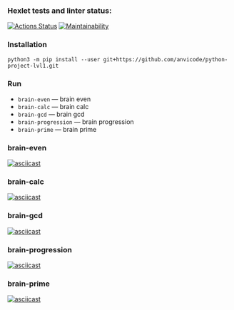 ### Hexlet tests and linter status:

[![Actions Status](https://github.com/anvicode/python-project-lvl1/workflows/hexlet-check/badge.svg)](https://github.com/anvicode/python-project-lvl1/actions)
[![Maintainability](https://api.codeclimate.com/v1/badges/b3e1507a7489dcb3d39c/maintainability)](https://codeclimate.com/github/anvicode/python-project-lvl1/maintainability)

### Installation

`python3 -m pip install --user git+https://github.com/anvicode/python-project-lvl1.git`

### Run

-   `brain-even` — brain even
-   `brain-calc` — brain calc
-   `brain-gcd` — brain gcd
-   `brain-progression` — brain progression
-   `brain-prime` — brain prime

### brain-even

[![asciicast](https://asciinema.org/a/507938.svg)](https://asciinema.org/a/507938)

### brain-calc

[![asciicast](https://asciinema.org/a/507940.svg)](https://asciinema.org/a/507940)

### brain-gcd

[![asciicast](https://asciinema.org/a/507943.svg)](https://asciinema.org/a/507943)

### brain-progression

[![asciicast](https://asciinema.org/a/507944.svg)](https://asciinema.org/a/507944)

### brain-prime

[![asciicast](https://asciinema.org/a/507945.svg)](https://asciinema.org/a/507945)
